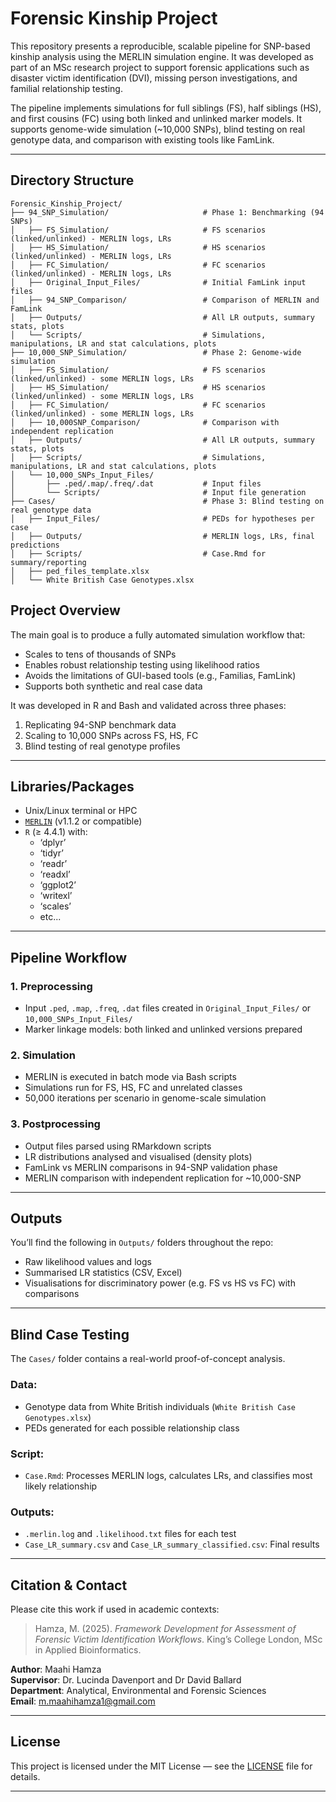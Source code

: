 # Forensic Kinship Project

This repository presents a reproducible, scalable pipeline for SNP-based kinship analysis using the MERLIN simulation engine. It was developed as part of an MSc research project to support forensic applications such as disaster victim identification (DVI), missing person investigations, and familial relationship testing.

The pipeline implements simulations for full siblings (FS), half siblings (HS), and first cousins (FC) using both linked and unlinked marker models. It supports genome-wide simulation (~10,000 SNPs), blind testing on real genotype data, and comparison with existing tools like FamLink.

---

## Directory Structure

```
Forensic_Kinship_Project/
├── 94_SNP_Simulation/                     # Phase 1: Benchmarking (94 SNPs)
│   ├── FS_Simulation/                     # FS scenarios (linked/unlinked) - MERLIN logs, LRs
│   ├── HS_Simulation/                     # HS scenarios (linked/unlinked) - MERLIN logs, LRs
│   ├── FC_Simulation/                     # FC scenarios (linked/unlinked) - MERLIN logs, LRs
│   ├── Original_Input_Files/              # Initial FamLink input files
│   ├── 94_SNP_Comparison/                 # Comparison of MERLIN and FamLink
│   ├── Outputs/                           # All LR outputs, summary stats, plots
│   └── Scripts/                           # Simulations, manipulations, LR and stat calculations, plots
├── 10,000_SNP_Simulation/                 # Phase 2: Genome-wide simulation
│   ├── FS_Simulation/                     # FS scenarios (linked/unlinked) - some MERLIN logs, LRs
│   ├── HS_Simulation/                     # HS scenarios (linked/unlinked) - some MERLIN logs, LRs
│   ├── FC_Simulation/                     # FC scenarios (linked/unlinked) - some MERLIN logs, LRs
│   ├── 10,000SNP_Comparison/              # Comparison with independent replication
│   ├── Outputs/                           # All LR outputs, summary stats, plots
│   ├── Scripts/                           # Simulations, manipulations, LR and stat calculations, plots
│   └── 10,000_SNPs_Input_Files/
│       ├── .ped/.map/.freq/.dat           # Input files
│       └── Scripts/                       # Input file generation
├── Cases/                                 # Phase 3: Blind testing on real genotype data
│   ├── Input_Files/                       # PEDs for hypotheses per case
│   ├── Outputs/                           # MERLIN logs, LRs, final predictions
│   ├── Scripts/                           # Case.Rmd for summary/reporting
│   ├── ped_files_template.xlsx
│   └── White British Case Genotypes.xlsx
```

## Project Overview

The main goal is to produce a fully automated simulation workflow that:

- Scales to tens of thousands of SNPs
- Enables robust relationship testing using likelihood ratios
- Avoids the limitations of GUI-based tools (e.g., Familias, FamLink)
- Supports both synthetic and real case data

It was developed in R and Bash and validated across three phases:
1. Replicating 94-SNP benchmark data
2. Scaling to 10,000 SNPs across FS, HS, FC
3. Blind testing of real genotype profiles

---

## Libraries/Packages 

- Unix/Linux terminal or HPC
- [`MERLIN`](http://csg.sph.umich.edu/abecasis/Merlin/) (v1.1.2 or compatible)
- `R` (≥ 4.4.1) with:
  - ‘dplyr’
  - ‘tidyr’
  - ‘readr’
  - ‘readxl’
  - ‘ggplot2’
  - ‘writexl’
  - ‘scales’
  - etc...

---

## Pipeline Workflow

### 1. Preprocessing
- Input `.ped`, `.map`, `.freq`, `.dat` files created in `Original_Input_Files/` or `10,000_SNPs_Input_Files/`
- Marker linkage models: both linked and unlinked versions prepared

### 2. Simulation
- MERLIN is executed in batch mode via Bash scripts
- Simulations run for FS, HS, FC and unrelated classes
- 50,000 iterations per scenario in genome-scale simulation

### 3. Postprocessing
- Output files parsed using RMarkdown scripts
- LR distributions analysed and visualised (density plots)
- FamLink vs MERLIN comparisons in 94-SNP validation phase
- MERLIN comparison with independent replication for ~10,000-SNP

---

## Outputs

You’ll find the following in `Outputs/` folders throughout the repo:
- Raw likelihood values and logs
- Summarised LR statistics (CSV, Excel)
- Visualisations for discriminatory power (e.g. FS vs HS vs FC) with comparisons

---

## Blind Case Testing

The `Cases/` folder contains a real-world proof-of-concept analysis.

### Data:
- Genotype data from White British individuals (`White British Case Genotypes.xlsx`)
- PEDs generated for each possible relationship class

### Script:
- `Case.Rmd`: Processes MERLIN logs, calculates LRs, and classifies most likely relationship

### Outputs:
- `.merlin.log` and `.likelihood.txt` files for each test
- `Case_LR_summary.csv` and `Case_LR_summary_classified.csv`: Final results

---

## Citation & Contact

Please cite this work if used in academic contexts:

> Hamza, M. (2025). *Framework Development for Assessment of Forensic Victim Identification Workflows*. King’s College London, MSc in Applied Bioinformatics.

**Author**: Maahi Hamza  
**Supervisor**: Dr. Lucinda Davenport and Dr David Ballard  
**Department**: Analytical, Environmental and Forensic Sciences  
**Email**: m.maahihamza1@gmail.com

---

## License

This project is licensed under the MIT License — see the [LICENSE](LICENSE) file for details.

---
 
